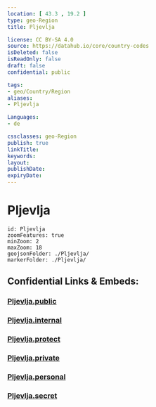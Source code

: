 ```yaml
---
location: [ 43.3 , 19.2 ] 
type: geo-Region
title: Pljevlja

license: CC BY-SA 4.0
source: https://datahub.io/core/country-codes
isDeleted: false
isReadOnly: false
draft: false
confidential: public

tags:
- geo/Country/Region
aliases:
- Pljevlja

Languages:
- de

cssclasses: geo-Region
publish: true
linkTitle: 
keywords: 
layout: 
publishDate: 
expiryDate: 
---
```


# Pljevlja

```leaflet
id: Pljevlja
zoomFeatures: true 
minZoom: 2 
maxZoom: 18
geojsonFolder: ./Pljevlja/
markerFolder: ./Pljevlja/
```


## Confidential Links & Embeds: 

### [Pljevlja.public](/_public/\Earth\Continent\Europe\Europe~South\Montenegro\Municipalities~MontenegroPljevlja.public.md) 

### [Pljevlja.internal](/_internal/\Earth\Continent\Europe\Europe~South\Montenegro\Municipalities~MontenegroPljevlja.internal.md) 

### [Pljevlja.protect](/_protect/\Earth\Continent\Europe\Europe~South\Montenegro\Municipalities~MontenegroPljevlja.protect.md) 

### [Pljevlja.private](/_private/\Earth\Continent\Europe\Europe~South\Montenegro\Municipalities~MontenegroPljevlja.private.md) 

### [Pljevlja.personal](/_personal/\Earth\Continent\Europe\Europe~South\Montenegro\Municipalities~MontenegroPljevlja.personal.md) 

### [Pljevlja.secret](/_secret/\Earth\Continent\Europe\Europe~South\Montenegro\Municipalities~MontenegroPljevlja.secret.md)

